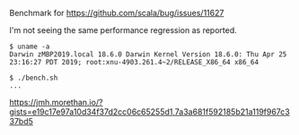 Benchmark for https://github.com/scala/bug/issues/11627

I'm not seeing the same performance regression as reported.

```
$ uname -a
Darwin zMBP2019.local 18.6.0 Darwin Kernel Version 18.6.0: Thu Apr 25 23:16:27 PDT 2019; root:xnu-4903.261.4~2/RELEASE_X86_64 x86_64

$ ./bench.sh
...
```
https://jmh.morethan.io/?gists=e19c17e97a10d34f37d2cc06c65255d1,7a3a681f592185b21a119f967c337bd5
